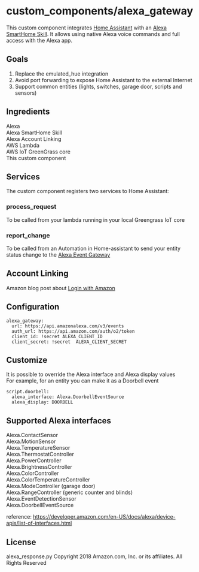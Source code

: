 # custom_components/alexa_gateway
This custom component integrates [Home Assistant](https://www.home-assistant.io) with an [Alexa SmartHome Skill](https://developer.amazon.com/en-US/docs/alexa/smarthome/understand-the-smart-home-skill-api.html). It allows using native Alexa voice commands and full access with the Alexa app.

## Goals
1. Replace the emulated_hue integration</br>
2. Avoid port forwarding to expose Home Assistant to the external Internet</br>
3. Support common entities (lights, switches, garage door, scripts and sensors)</br>

## Ingredients
Alexa</br>
Alexa SmartHome Skill</br>
Alexa Account Linking</br>
AWS Lambda</br>
AWS IoT GreenGrass core</br>
This custom component</br>

## Services
The custom component registers two services to Home Assistant:</br>
### process_request
To be called from your lambda running in your local Greengrass IoT core
### report_change
To be called from an Automation in Home-assistant to send your entity status change to the [Alexa Event Gateway](https://developer.amazon.com/en-US/docs/alexa/smarthome/send-events-to-the-alexa-event-gateway.html)

## Account Linking
Amazon blog post about [Login with Amazon](https://developer.amazon.com/blogs/post/Tx3CX1ETRZZ2NPC/Alexa-Account-Linking-5-Steps-to-Seamlessly-Link-Your-Alexa-Skill-with-Login-wit)

## Configuration
```
alexa_gateway:
  url: https://api.amazonalexa.com/v3/events
  auth_url: https://api.amazon.com/auth/o2/token
  client_id: !secret ALEXA_CLIENT_ID
  client_secret: !secret  ALEXA_CLIENT_SECRET
```

## Customize
It is possible to override the Alexa interface and Alexa display values</br>
For example, for an entity you can make it as a Doorbell event
```
script.doorbell:
  alexa_interface: Alexa.DoorbellEventSource
  alexa_display: DOORBELL
```

## Supported Alexa interfaces
Alexa.ContactSensor</br>
Alexa.MotionSensor</br>
Alexa.TemperatureSensor</br>
Alexa.ThermostatController</br>
Alexa.PowerController</br>
Alexa.BrightnessController</br>
Alexa.ColorController</br>
Alexa.ColorTemperatureController</br>
Alexa.ModeController (garage door)</br>
Alexa.RangeController (generic counter and blinds)</br>
Alexa.EventDetectionSensor</br>
Alexa.DoorbellEventSource</br>

reference: https://developer.amazon.com/en-US/docs/alexa/device-apis/list-of-interfaces.html

## License
alexa_response.py
Copyright 2018 Amazon.com, Inc. or its affiliates. All Rights Reserved
